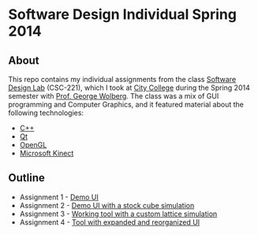 Software Design Individual Spring 2014
====

About
----
This repo contains my individual assignments from the class
[Software Design Lab][1] (CSC-221), which I took at [City College][2]
during the Spring 2014 semester with [Prof. George Wolberg][3]. The
class was a mix of GUI programming and Computer Graphics, and it
featured material about the following technologies:

* [C++][4]
* [Qt][5]
* [OpenGL][6]
* [Microsoft Kinect][7]

Outline
----
* Assignment 1 - [Demo UI][8]
* Assignment 2 - [Demo UI with a stock cube simulation][9]
* Assignment 3 - [Working tool with a custom lattice simulation][10]
* Assignment 4 - [Tool with expanded and reorganized UI][11]

[1]: http://www-cs.ccny.cuny.edu/~wolberg/cs221/index.html
[2]: http://www.ccny.cuny.edu/
[3]: http://www-cs.engr.ccny.cuny.edu/~wolberg/
[4]: http://en.wikipedia.org/wiki/C%2B%2B
[5]: http://en.wikipedia.org/wiki/Qt_%28software%29
[6]: http://www.opengl.org/
[7]: http://en.wikipedia.org/wiki/Microsoft_Kinect
[8]: https://bitbucket.org/ian_s_mcb/software-design-spring2014/src/tip/assign-1/ 
[9]: https://bitbucket.org/ian_s_mcb/software-design-spring2014/src/tip/assign-2/
[10]: https://bitbucket.org/ian_s_mcb/software-design-spring2014/src/tip/assign-3/
[11]: https://bitbucket.org/ian_s_mcb/software-design-spring2014/src/tip/assign-4/
